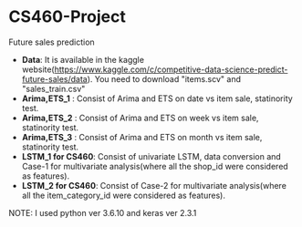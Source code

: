# CS460-Project
Future sales prediction

- **Data**: It is available in the kaggle website(https://www.kaggle.com/c/competitive-data-science-predict-future-sales/data). You need to download "items.scv" and "sales_train.csv" 
- **Arima,ETS_1** : Consist of Arima and ETS on date vs item sale, statinority test.
- **Arima,ETS_2** : Consist of Arima and ETS on week vs item sale, statinority test.
- **Arima,ETS_3** : Consist of Arima and ETS on month vs item sale, statinority test.
- **LSTM_1 for CS460**: Consist of univariate LSTM, data conversion and Case-1 for multivariate analysis(where all the shop_id were considered as features).
- **LSTM_2 for CS460**: Consist of Case-2 for multivariate analysis(where all the item_category_id were considered as features).

NOTE: I used python ver 3.6.10 and keras ver 2.3.1
